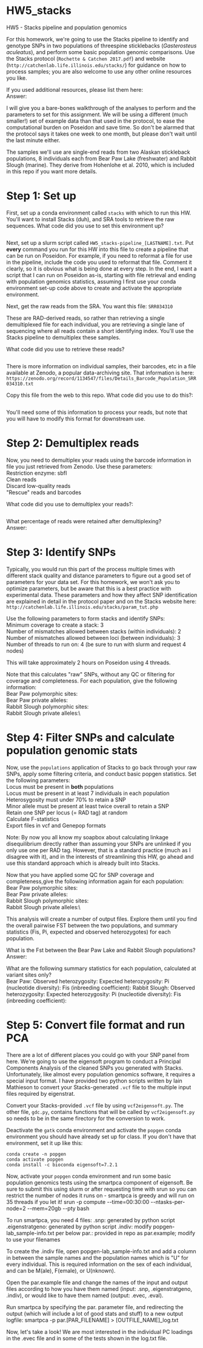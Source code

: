 # HW5_stacks
HW5 - Stacks pipeline and population genomics

For this homework, we're going to use the Stacks pipeline to identify and genotype SNPs in two populations of threespine sticklebacks (*Gasterosteus aculeatus*), and perform some basic population genomic comparisons. Use the Stacks protocol (`Rochette & Catchen 2017.pdf`) and website (`http://catchenlab.life.illinois.edu/stacks/`) for guidance on how to process samples; you are also welcome to use any other online resources you like.

If you used additional resources, please list them here:\
Answer:

I will give you a bare-bones walkthrough of the analyses to perform and the parameters to set for this assignment. We will be using a different (much smaller!) set of example data than that used in the protocol, to ease the computational burden on Poseidon and save time. So don't be alarmed that the protocol says it takes one week to one month, but please don't wait until the last minute either.

The samples we'll use are single-end reads from two Alaskan stickleback populations, 8 individuals each from Bear Paw Lake (freshwater) and Rabbit Slough (marine). They derive from Hohenlohe et al. 2010, which is included in this repo if you want more details.

# Step 1: Set up

First, set up a conda environment called `stacks` with which to run this HW. You'll want to install Stacks (duh), and SRA tools to retrieve the raw sequences. What code did you use to set this environment up?
```
```

Next, set up a slurm script called `HW5_stacks-pipeline_[LASTNAME].txt`. Put **every** command you run for this HW into this file to create a pipeline that can be run on Poseidon. For example, if you need to reformat a file for use in the pipeline, include the code you used to reformat that file. Comment it clearly, so it is obvious what is being done at every step. In the end, I want a script that I can run on Poseidon as-is, starting with file retrieval and ending with population genomics statistics, assuming I first use your conda environment set-up code above to create and activate the appropriate environment.

Next, get the raw reads from the SRA. You want this file:
`SRR034310`

These are RAD-derived reads, so rather than retrieving a single demultiplexed file for each individual, you are retrieving a single lane of sequencing where all reads contain a short identifying index. You'll use the Stacks pipeline to demultiplex these samples.

What code did you use to retrieve these reads?
```
```

There is more information on individual samples, their barcodes, etc in a file available at Zenodo, a popular data-archiving site. That information is here:\
`https://zenodo.org/record/1134547/files/Details_Barcode_Population_SRR034310.txt`

Copy this file from the web to this repo. What code did you use to do this?:
```
```

You'll need some of this information to process your reads, but note that you will have to modify this format for downstream use.

# Step 2: Demultiplex reads

Now, you need to demultiplex your reads using the barcode information in file you just retrieved from Zenodo. Use these parameters:\
Restriction enzyme: sbfI\
Clean reads\
Discard low-quality reads\
"Rescue" reads and barcodes

What code did you use to demultiplex your reads?:
```
```

What percentage of reads were retained after demultiplexing?\
Answer:

# Step 3: Identify SNPs

Typically, you would run this part of the process multiple times with different stack quality and distance parameters to figure out a good set of parameters for your data set. For this homework, we won't ask you to optimize parameters, but be aware that this is a best practice with experimental data. These parameters and how they affect SNP identification are explained in detail in the protocol paper and on the Stacks website here:\
`http://catchenlab.life.illinois.edu/stacks/param_tut.php`

Use the following parameters to form stacks and identify SNPs:\
Minimum coverage to create a stack: 3\
Number of mismatches allowed between stacks (within individuals): 2\
Number of mismatches allowed between loci (between individuals): 3\
Number of threads to run on: 4 (be sure to run with slurm and request 4 nodes)

This will take approximately 2 hours on Poseidon using 4 threads.

Note that this calculates "raw" SNPs, without any QC or filtering for coverage and completeness. For each population, give the following information:\
Bear Paw polymorphic sites:\
Bear Paw private alleles:\
Rabbit Slough polymorphic sites:\
Rabbit Slough private alleles:\

# Step 4: Filter SNPs and calculate population genomic stats

Now, use the `populations` application of Stacks to go back through your raw SNPs, apply some filtering criteria, and conduct basic popgen statistics. Set the following parameters:\
Locus must be present in **both** populations\
Locus must be present in at least 7 individuals in each population\
Heterosygosity must under 70% to retain a SNP\
Minor allele must be present at least twice overall to retain a SNP\
Retain one SNP per locus (= RAD tag) at random \
Calculate F-statistics\
Export files in vcf and Genepop formats

Note: By now you all know my soapbox about calculating linkage disequilibrium directly rather than assuming your SNPs are unlinked if you only use one per RAD tag. However, that is a standard practice (much as I disagree with it), and in the interests of streamlining this HW, go ahead and use this standard approach which is already built into Stacks.

Now that you have applied some QC for SNP coverage and completeness,give the following information again for each population:\
Bear Paw polymorphic sites:\
Bear Paw private alleles:\
Rabbit Slough polymorphic sites:\
Rabbit Slough private alleles:\

This analysis will create a number of output files. Explore them until you find the overall pairwise FST between the two populations, and summary statistics (Fis, Pi, expected and observed heterozygotes) for each population.

What is the Fst between the Bear Paw Lake and Rabbit Slough populations?\
Answer:

What are the following summary statistics for each population, calculated at variant sites only?\
Bear Paw:
  Observed heterozygosity:
  Expected heterozygosity:
  Pi (nucleotide diversity):
  Fis (inbreeding coefficient):
Rabbit Slough:
  Observed heterozygosity:
  Expected heterozygosity:
  Pi (nucleotide diversity):
  Fis (inbreeding coefficient):

# Step 5: Convert file format and run PCA

There are a lot of different places you could go with your SNP panel from here. We're going to use the eigensoft program to conduct a Principal Components Analysis of the cleaned SNPs you generated with Stacks. Unfortunately, like almost every population genomics software, it requires a special input format. I have provided two python scripts written by Iain Mathieson to convert your Stacks-generated `.vcf` file to the multiple input files required by eigenstrat.

Convert your Stacks-provided `.vcf` file by using `vcf2eigensoft.py`. The other file, `gdc.py`, contains functions that will be called by `vcf2eigensoft.py` so needs to be in the same firectory for the conversion to work.

Deactivate the `gatk` conda environment and activate the `popgen` conda environment you should have already set up for class. If you don't have that environment, set it up like this:
```
conda create -n popgen
conda activate popgen
conda install -c bioconda eigensoft=7.2.1
```

Now, activate your `popgen` conda environment and run some basic population genomics tests using the smartpca component of eigensoft. Be sure to submit this using slurm or after requesting time with srun so you can restrict the number of nodes it runs on - smartpca is greedy and will run on 35 threads if you let it!
srun -p compute --time=00:30:00 --ntasks-per-node=2 --mem=20gb --pty bash

To run smartpca, you need 4 files:
.snp: generated by python script
.eigenstratgeno: generated by python script
.indiv: modify popgen-lab_sample-info.txt per below
par.: provided in repo as par.example; modify to use your filenames

To create the .indiv file, open popgen-lab_sample-info.txt and add a column in between the sample names and the population names which is "U" for every individual. This is required information on the sex of each individual, and can be M(ale), F(emale), or U(nknown).

Open the par.example file and change the names of the input and output files according to how you have them named (input: .snp, .eigenstratgeno, .indiv), or would like to have them named (output: .evec, .eval).

Run smartpca by specifying the par. parameter file, and redirecting the output (which will include a lot of good stats and stuff) to a new output logfile:
smartpca -p par.[PAR_FILENAME] > [OUTFILE_NAME]_log.txt

Now, let's take a look! We are most interested in the individual PC loadings in the .evec file and in some of the tests shown in the log.txt file.
